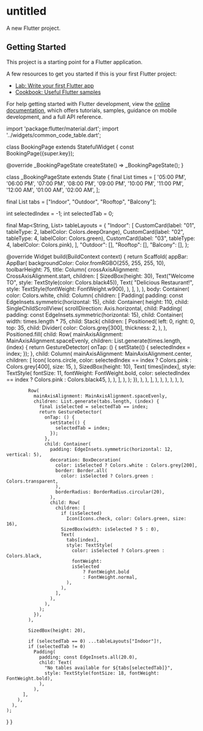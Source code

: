 # untitled

A new Flutter project.

## Getting Started

This project is a starting point for a Flutter application.

A few resources to get you started if this is your first Flutter project:

- [Lab: Write your first Flutter app](https://docs.flutter.dev/get-started/codelab)
- [Cookbook: Useful Flutter samples](https://docs.flutter.dev/cookbook)

For help getting started with Flutter development, view the
[online documentation](https://docs.flutter.dev/), which offers tutorials,
samples, guidance on mobile development, and a full API reference.







import 'package:flutter/material.dart';
import '../widgets/common_code_table.dart';

class BookingPage extends StatefulWidget {
const BookingPage({super.key});

@override
_BookingPageState createState() => _BookingPageState();
}

class _BookingPageState extends State<BookingPage> {
final List<String> times = [
'05:00 PM', '06:00 PM', '07:00 PM', '08:00 PM', '09:00 PM',
'10:00 PM', '11:00 PM', '12:00 AM', '01:00 AM', '02:00 AM',
];

final List<String> tabs = ["Indoor", "Outdoor", "Rooftop", "Balcony"];

int selectedIndex = -1;
int selectedTab = 0;

final Map<String, List<Widget>> tableLayouts = {
"Indoor": [
CustomCard(label: "01", tableType: 2, labelColor: Colors.deepOrange),
CustomCard(label: "02", tableType: 4, labelColor: Colors.green),
CustomCard(label: "03", tableType: 4, labelColor: Colors.pink),
],
"Outdoor": [],
"Rooftop": [],
"Balcony": [],
};

@override
Widget build(BuildContext context) {
return Scaffold(
appBar: AppBar(
backgroundColor: Color.fromRGBO(255, 255, 255, 10),
toolbarHeight: 75,
title: Column(
crossAxisAlignment: CrossAxisAlignment.start,
children: [
SizedBox(height: 30),
Text("Welcome TO", style: TextStyle(color: Colors.black45)),
Text(
"Delicious Restaurant!",
style: TextStyle(fontWeight: FontWeight.w900),
),
],
),
),
body: Container(
color: Colors.white,
child: Column(
children: [
Padding(
padding: const EdgeInsets.symmetric(horizontal: 15),
child: Container(
height: 110,
child: SingleChildScrollView(
scrollDirection: Axis.horizontal,
child: Padding(
padding: const EdgeInsets.symmetric(horizontal: 15),
child: Container(
width: times.length * 75,
child: Stack(
children: [
Positioned(
left: 0,
right: 0,
top: 35,
child: Divider(
color: Colors.grey[300],
thickness: 2,
),
),
Positioned.fill(
child: Row(
mainAxisAlignment: MainAxisAlignment.spaceEvenly,
children: List.generate(times.length, (index) {
return GestureDetector(
onTap: () {
setState(() {
selectedIndex = index;
});
},
child: Column(
mainAxisAlignment: MainAxisAlignment.center,
children: [
Icon(
Icons.circle,
color:
selectedIndex == index
? Colors.pink
: Colors.grey[400],
size: 15,
),
SizedBox(height: 10),
Text(
times[index],
style: TextStyle(
fontSize: 11,
fontWeight: FontWeight.bold,
color:
selectedIndex == index
? Colors.pink
: Colors.black45,
),
),
],
),
);
}),
),
),
],
),
),
),
),
),
),

            Row(
              mainAxisAlignment: MainAxisAlignment.spaceEvenly,
              children: List.generate(tabs.length, (index) {
                final isSelected = selectedTab == index;
                return GestureDetector(
                  onTap: () {
                    setState(() {
                      selectedTab = index;
                    });
                  },
                  child: Container(
                    padding: EdgeInsets.symmetric(horizontal: 12, vertical: 5),
                    decoration: BoxDecoration(
                      color: isSelected ? Colors.white : Colors.grey[200],
                      border: Border.all(
                        color: isSelected ? Colors.green : Colors.transparent,
                      ),
                      borderRadius: BorderRadius.circular(20),
                    ),
                    child: Row(
                      children: [
                        if (isSelected)
                          Icon(Icons.check, color: Colors.green, size: 16),
                        SizedBox(width: isSelected ? 5 : 0),
                        Text(
                          tabs[index],
                          style: TextStyle(
                            color: isSelected ? Colors.green : Colors.black,
                            fontWeight:
                            isSelected
                                ? FontWeight.bold
                                : FontWeight.normal,
                          ),
                        ),
                      ],
                    ),
                  ),
                );
              }),
            ),

            SizedBox(height: 20),

            if (selectedTab == 0) ...tableLayouts["Indoor"]!,
            if (selectedTab != 0)
              Padding(
                padding: const EdgeInsets.all(20.0),
                child: Text(
                  "No tables available for ${tabs[selectedTab]}",
                  style: TextStyle(fontSize: 18, fontWeight: FontWeight.bold),
                ),
              ),
          ],
        ),
      ),
    );
}
}

